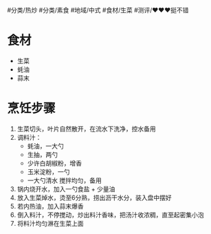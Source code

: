 #分类/热炒 #分类/素食 
#地域/中式 
#食材/生菜 
#测评/❤️❤️❤️挺不错

# 食材
- 生菜
- 蚝油
- 蒜末

# 烹饪步骤
1. 生菜切头，叶片自然散开，在流水下洗净，控水备用
2. 调料汁：
   - 蚝油，一大勺
   - 生抽，两勺
   - 少许白胡椒粉，增香
   - 玉米淀粉，一勺
   - 一大勺清水
    搅拌均匀，备用
3. 锅内烧开水，加入一勺食盐 + 少量油
4. 放入生菜焯水，烫至6分熟，捞出沥干水分，装入盘中摆好
5. 若内热油，加入蒜末爆香
6. 倒入料汁，不停搅动，炒出料汁香味，把汤汁收浓稠，直至起密集小泡
7. 将料汁均匀淋在生菜上面